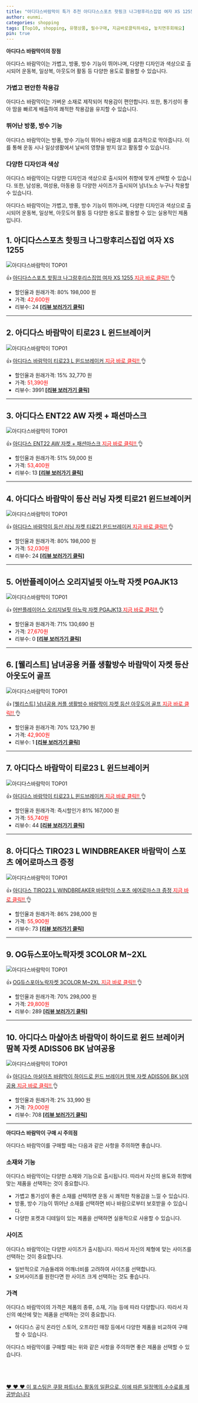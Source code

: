 ```yaml
---
title: "아디다스바람막이 특가 추천 아디다스스포츠 핫핑크 나그랑후리스집업 여자 XS 1255 비교 장점"
author: eunmi.
categories: shopping
tags: [Top10, shopping, 유행상품, 필수구매, 지금바로클릭하세요, 놓치면후회해요]
pin: true
---
```

**아디다스 바람막이의 장점**

아디다스 바람막이는 가볍고, 방풍, 방수 기능이 뛰어나며, 다양한 디자인과 색상으로 출시되어 운동복, 일상복, 아웃도어 활동 등 다양한 용도로 활용할 수 있습니다.

### 가볍고 편안한 착용감

아디다스 바람막이는 가벼운 소재로 제작되어 착용감이 편안합니다. 또한, 통기성이 좋아 땀을 빠르게 배출하여 쾌적한 착용감을 유지할 수 있습니다.

### 뛰어난 방풍, 방수 기능

아디다스 바람막이는 방풍, 방수 기능이 뛰어나 바람과 비를 효과적으로 막아줍니다. 이를 통해 운동 시나 일상생활에서 날씨의 영향을 받지 않고 활동할 수 있습니다.

### 다양한 디자인과 색상

아디다스 바람막이는 다양한 디자인과 색상으로 출시되어 취향에 맞게 선택할 수 있습니다. 또한, 남성용, 여성용, 아동용 등 다양한 사이즈가 출시되어 남녀노소 누구나 착용할 수 있습니다.

아디다스 바람막이는 가볍고, 방풍, 방수 기능이 뛰어나며, 다양한 디자인과 색상으로 출시되어 운동복, 일상복, 아웃도어 활동 등 다양한 용도로 활용할 수 있는 실용적인 제품입니다.

   

## 1. 아디다스스포츠 핫핑크 나그랑후리스집업 여자 XS 1255

![아디다스바람막이 TOP01](https://thumbnail9.coupangcdn.com/thumbnails/remote/230x230ex/image/vendor_inventory/73e7/ac7b8bd04c2ed3463cd0011453ad0e8a12b0d271ebe0a8d1e42ea569fca7.jpg)


👍 [아디다스스포츠 핫핑크 나그랑후리스집업 여자 XS 1255 <font color=red> 지금 바로 클릭!! </font> ](https://link.coupang.com/re/AFFSDP?lptag=AF3617701&subid=GithubCoopas&pageKey=7568220863&traceid=V0-153&itemId=19953172113&vendorItemId=87052076988) 👌 


- 할인율과 원래가격: 80%  198,000   원
- 가격: <span style='color:red'>42,600원</span>
- 리뷰수: 24  [**[리뷰 보러가기 클릭]**](https://link.coupang.com/re/AFFSDP?lptag=AF3617701&subid=GithubCoopas&pageKey=7568220863&traceid=V0-153&itemId=19953172113&vendorItemId=87052076988)

---


   

## 2. 아디다스 바람막이 티로23 L 윈드브레이커

![아디다스바람막이 TOP01](https://thumbnail8.coupangcdn.com/thumbnails/remote/230x230ex/image/vendor_inventory/55e3/09cb559ccac67468223dfec6ee15704e6918aef70d8ea0c4cf3d79c7777b.jpg)


👍 [아디다스 바람막이 티로23 L 윈드브레이커 <font color=red> 지금 바로 클릭!! </font> ](https://link.coupang.com/re/AFFSDP?lptag=AF3617701&subid=GithubCoopas&pageKey=7090640906&traceid=V0-153&itemId=17668560865&vendorItemId=84833968991) 👌 


- 할인율과 원래가격: 15%  32,770   원
- 가격: <span style='color:red'>51,390원</span>
- 리뷰수: 3991  [**[리뷰 보러가기 클릭]**](https://link.coupang.com/re/AFFSDP?lptag=AF3617701&subid=GithubCoopas&pageKey=7090640906&traceid=V0-153&itemId=17668560865&vendorItemId=84833968991)

---


   

## 3. 아디다스 ENT22 AW 자켓 + 패션마스크

![아디다스바람막이 TOP01](https://thumbnail8.coupangcdn.com/thumbnails/remote/230x230ex/image/vendor_inventory/e205/aaa32218f008ba1ab020d6e84b8e27054ba196dbe1786405de16e2c0e89b.jpg)


👍 [아디다스 ENT22 AW 자켓 + 패션마스크 <font color=red> 지금 바로 클릭!! </font> ](https://link.coupang.com/re/AFFSDP?lptag=AF3617701&subid=GithubCoopas&pageKey=6615379119&traceid=V0-153&itemId=15018083687&vendorItemId=81011896465) 👌 


- 할인율과 원래가격: 51%  59,000   원
- 가격: <span style='color:red'>53,400원</span>
- 리뷰수: 13  [**[리뷰 보러가기 클릭]**](https://link.coupang.com/re/AFFSDP?lptag=AF3617701&subid=GithubCoopas&pageKey=6615379119&traceid=V0-153&itemId=15018083687&vendorItemId=81011896465)

---


   

## 4. 아디다스 바람막이 등산 러닝 자켓 티로21 윈드브레이커

![아디다스바람막이 TOP01](https://thumbnail7.coupangcdn.com/thumbnails/remote/230x230ex/image/vendor_inventory/477e/85f4dd8d7fdb7ea53566dd039bb06bffd29afb536850d6e4ae5025efc1ff.jpg)


👍 [아디다스 바람막이 등산 러닝 자켓 티로21 윈드브레이커 <font color=red> 지금 바로 클릭!! </font> ](https://link.coupang.com/re/AFFSDP?lptag=AF3617701&subid=GithubCoopas&pageKey=7597197925&traceid=V0-153&itemId=20088607286&vendorItemId=87184019638) 👌 


- 할인율과 원래가격: 80%  198,000   원
- 가격: <span style='color:red'>52,030원</span>
- 리뷰수: 24  [**[리뷰 보러가기 클릭]**](https://link.coupang.com/re/AFFSDP?lptag=AF3617701&subid=GithubCoopas&pageKey=7597197925&traceid=V0-153&itemId=20088607286&vendorItemId=87184019638)

---


   

## 5. 어반플레이어스 오리지널핏 아노락 자켓 PGAJK13

![아디다스바람막이 TOP01](https://thumbnail10.coupangcdn.com/thumbnails/remote/230x230ex/image/retail/images/175594683875153-92c7e66e-0290-4024-861e-ef27fa60199e.png)


👍 [어반플레이어스 오리지널핏 아노락 자켓 PGAJK13 <font color=red> 지금 바로 클릭!! </font> ](https://link.coupang.com/re/AFFSDP?lptag=AF3617701&subid=GithubCoopas&pageKey=5233698443&traceid=V0-153&itemId=7373869761&vendorItemId=74428455511) 👌 


- 할인율과 원래가격: 71%  130,690   원
- 가격: <span style='color:red'>27,670원</span>
- 리뷰수: 0  [**[리뷰 보러가기 클릭]**](https://link.coupang.com/re/AFFSDP?lptag=AF3617701&subid=GithubCoopas&pageKey=5233698443&traceid=V0-153&itemId=7373869761&vendorItemId=74428455511)

---


   

## 6. [웰리스트] 남녀공용 커플 생활방수 바람막이 자켓 등산 아웃도어 골프

![아디다스바람막이 TOP01](https://thumbnail6.coupangcdn.com/thumbnails/remote/230x230ex/image/vendor_inventory/259e/f81782b486a776d4011886d03369ff01c7141f0d368dec78c4c2e3380168.jpg)


👍 [[웰리스트] 남녀공용 커플 생활방수 바람막이 자켓 등산 아웃도어 골프 <font color=red> 지금 바로 클릭!! </font> ](https://link.coupang.com/re/AFFSDP?lptag=AF3617701&subid=GithubCoopas&pageKey=6106615248&traceid=V0-153&itemId=11480845460&vendorItemId=82966947489) 👌 


- 할인율과 원래가격: 70%  123,790   원
- 가격: <span style='color:red'>42,900원</span>
- 리뷰수: 1  [**[리뷰 보러가기 클릭]**](https://link.coupang.com/re/AFFSDP?lptag=AF3617701&subid=GithubCoopas&pageKey=6106615248&traceid=V0-153&itemId=11480845460&vendorItemId=82966947489)

---


   

## 7. 아디다스 바람막이 티로23 L 윈드브레이커

![아디다스바람막이 TOP01](https://thumbnail10.coupangcdn.com/thumbnails/remote/230x230ex/image/vendor_inventory/08f3/06f433fdf5d4c70c9a57954e343435490113f821a48df9f1ed9ba82ba0f5.jpg)


👍 [아디다스 바람막이 티로23 L 윈드브레이커 <font color=red> 지금 바로 클릭!! </font> ](https://link.coupang.com/re/AFFSDP?lptag=AF3617701&subid=GithubCoopas&pageKey=7099224440&traceid=V0-153&itemId=17716182307&vendorItemId=87085840044) 👌 


- 할인율과 원래가격: 즉시할인가 81%  167,000   원
- 가격: <span style='color:red'>55,740원</span>
- 리뷰수: 44  [**[리뷰 보러가기 클릭]**](https://link.coupang.com/re/AFFSDP?lptag=AF3617701&subid=GithubCoopas&pageKey=7099224440&traceid=V0-153&itemId=17716182307&vendorItemId=87085840044)

---


   

## 8. 아디다스 TIRO23 L WINDBREAKER 바람막이 스포츠 에어로마스크 증정

![아디다스바람막이 TOP01](https://thumbnail9.coupangcdn.com/thumbnails/remote/230x230ex/image/vendor_inventory/b109/fd091d1bbffecf5123c681db94a5c45e88f1a1c17e736a422411b77bd831.jpg)


👍 [아디다스 TIRO23 L WINDBREAKER 바람막이 스포츠 에어로마스크 증정 <font color=red> 지금 바로 클릭!! </font> ](https://link.coupang.com/re/AFFSDP?lptag=AF3617701&subid=GithubCoopas&pageKey=7093398713&traceid=V0-153&itemId=17683666286&vendorItemId=84848843699) 👌 


- 할인율과 원래가격: 86%  298,000   원
- 가격: <span style='color:red'>55,900원</span>
- 리뷰수: 73  [**[리뷰 보러가기 클릭]**](https://link.coupang.com/re/AFFSDP?lptag=AF3617701&subid=GithubCoopas&pageKey=7093398713&traceid=V0-153&itemId=17683666286&vendorItemId=84848843699)

---


   

## 9. OG듀스포아노락자켓 3COLOR M~2XL

![아디다스바람막이 TOP01](https://thumbnail9.coupangcdn.com/thumbnails/remote/230x230ex/image/vendor_inventory/8ad4/50a7b1b60ea5d077ab1b9f5259dad902eb46e961d185b21a461d37f93e9f.jpg)


👍 [OG듀스포아노락자켓 3COLOR M~2XL <font color=red> 지금 바로 클릭!! </font> ](https://link.coupang.com/re/AFFSDP?lptag=AF3617701&subid=GithubCoopas&pageKey=7140827363&traceid=V0-153&itemId=17927625000&vendorItemId=85089982525) 👌 


- 할인율과 원래가격: 70%  298,000   원
- 가격: <span style='color:red'>29,800원</span>
- 리뷰수: 289  [**[리뷰 보러가기 클릭]**](https://link.coupang.com/re/AFFSDP?lptag=AF3617701&subid=GithubCoopas&pageKey=7140827363&traceid=V0-153&itemId=17927625000&vendorItemId=85089982525)

---


   

## 10. 아디다스 마샬아츠 바람막이 하이드로 윈드 브레이커 땀복 자켓 ADISS06 BK 남여공용

![아디다스바람막이 TOP01](https://thumbnail6.coupangcdn.com/thumbnails/remote/230x230ex/image/vendor_inventory/c002/1d2dca3d00a097709cfee42c406fd4ba2a4affcf3963fbf1775d2e5de7c1.jpg)


👍 [아디다스 마샬아츠 바람막이 하이드로 윈드 브레이커 땀복 자켓 ADISS06 BK 남여공용 <font color=red> 지금 바로 클릭!! </font> ](https://link.coupang.com/re/AFFSDP?lptag=AF3617701&subid=GithubCoopas&pageKey=6807029672&traceid=V0-153&itemId=16091360908&vendorItemId=86971014245) 👌 


- 할인율과 원래가격: 2%  33,990   원
- 가격: <span style='color:red'>79,000원</span>
- 리뷰수: 708  [**[리뷰 보러가기 클릭]**](https://link.coupang.com/re/AFFSDP?lptag=AF3617701&subid=GithubCoopas&pageKey=6807029672&traceid=V0-153&itemId=16091360908&vendorItemId=86971014245)

---
**아디다스 바람막이 구매 시 주의점**

아디다스 바람막이를 구매할 때는 다음과 같은 사항을 주의하면 좋습니다.

### **소재와 기능**

아디다스 바람막이는 다양한 소재와 기능으로 출시됩니다. 따라서 자신의 용도와 취향에 맞는 제품을 선택하는 것이 중요합니다.

* 가볍고 통기성이 좋은 소재를 선택하면 운동 시 쾌적한 착용감을 느낄 수 있습니다.
* 방풍, 방수 기능이 뛰어난 소재를 선택하면 비나 바람으로부터 보호받을 수 있습니다.
* 다양한 포켓과 디테일이 있는 제품을 선택하면 실용적으로 사용할 수 있습니다.

### **사이즈**

아디다스 바람막이는 다양한 사이즈가 출시됩니다. 따라서 자신의 체형에 맞는 사이즈를 선택하는 것이 중요합니다.

* 일반적으로 가슴둘레와 어깨너비를 고려하여 사이즈를 선택합니다.
* 오버사이즈를 원한다면 한 사이즈 크게 선택하는 것도 좋습니다.

### **가격**

아디다스 바람막이의 가격은 제품의 종류, 소재, 기능 등에 따라 다양합니다. 따라서 자신의 예산에 맞는 제품을 선택하는 것이 중요합니다.

* 아디다스 공식 온라인 스토어, 오프라인 매장 등에서 다양한 제품을 비교하여 구매할 수 있습니다.

아디다스 바람막이를 구매할 때는 위와 같은 사항을 주의하면 좋은 제품을 선택할 수 있습니다.<br><br><br><br><br> [ ❤ ❤ ❤ 이 포스팅은 쿠팡 파트너스 활동의 일환으로, 이에 따른 일정액의 수수료를 제공받습니다](https://link.coupang.com/a/bcEFyh)